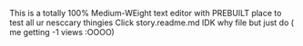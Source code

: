 This is a totally 100% Medium-WEight text editor with PREBUILT place to test all ur nesccary thingies
Click story.readme.md IDK why file but just do ( me getting -1  views :OOOO)